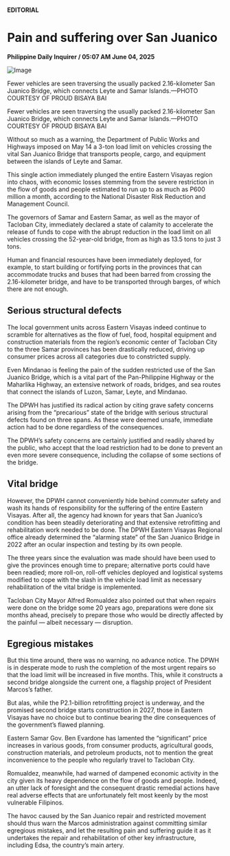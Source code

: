 **EDITORIAL**

# Pain and suffering over San Juanico

****Philippine Daily Inquirer / 05:07 AM June 04, 2025****

![Image](https://raw.githubusercontent.com/github-jl14/scrapy_api/refs/heads/main/images/editorial06042025.png)

Fewer vehicles are seen traversing the usually packed 2.16-kilometer San Juanico Bridge, which connects Leyte and Samar Islands.—PHOTO COURTESY OF PROUD BISAYA BAI


Fewer vehicles are seen traversing the usually packed 2.16-kilometer San Juanico Bridge, which connects Leyte and Samar Islands.—PHOTO COURTESY OF PROUD BISAYA BAI

Without so much as a warning, the Department of Public Works and Highways imposed on May 14 a 3-ton load limit on vehicles crossing the vital San Juanico Bridge that transports people, cargo, and equipment between the islands of Leyte and Samar.

This single action immediately plunged the entire Eastern Visayas region into chaos, with economic losses stemming from the severe restriction in the flow of goods and people estimated to run up to as much as P600 million a month, according to the National Disaster Risk Reduction and Management Council.

The governors of Samar and Eastern Samar, as well as the mayor of Tacloban City, immediately declared a state of calamity to accelerate the release of funds to cope with the abrupt reduction in the load limit on all vehicles crossing the 52-year-old bridge, from as high as 13.5 tons to just 3 tons.

Human and financial resources have been immediately deployed, for example, to start building or fortifying ports in the provinces that can accommodate trucks and buses that had been barred from crossing the 2.16-kilometer bridge, and have to be transported through barges, of which there are not enough.

## Serious structural defects

The local government units across Eastern Visayas indeed continue to scramble for alternatives as the flow of fuel, food, hospital equipment and construction materials from the region’s economic center of Tacloban City to the three Samar provinces has been drastically reduced, driving up consumer prices across all categories due to constricted supply.

Even Mindanao is feeling the pain of the sudden restricted use of the San Juanico Bridge, which is a vital part of the Pan-Philippine Highway or the Maharlika Highway, an extensive network of roads, bridges, and sea routes that connect the islands of Luzon, Samar, Leyte, and Mindanao.

The DPWH has justified its radical action by citing grave safety concerns arising from the “precarious” state of the bridge with serious structural defects found on three spans. As these were deemed unsafe, immediate action had to be done regardless of the consequences.

The DPWH’s safety concerns are certainly justified and readily shared by the public, who accept that the load restriction had to be done to prevent an even more severe consequence, including the collapse of some sections of the bridge.

## Vital bridge

However, the DPWH cannot conveniently hide behind commuter safety and wash its hands of responsibility for the suffering of the entire Eastern Visayas. After all, the agency had known for years that San Juanico’s condition has been steadily deteriorating and that extensive retrofitting and rehabilitation work needed to be done. The DPWH Eastern Visayas Regional office already determined the “alarming state” of the San Juanico Bridge in 2022 after an ocular inspection and testing by its own people.

The three years since the evaluation was made should have been used to give the provinces enough time to prepare; alternative ports could have been readied; more roll-on, roll-off vehicles deployed and logistical systems modified to cope with the slash in the vehicle load limit as necessary rehabilitation of the vital bridge is implemented.

Tacloban City Mayor Alfred Romualdez also pointed out that when repairs were done on the bridge some 20 years ago, preparations were done six months ahead, precisely to prepare those who would be directly affected by the painful — albeit necessary — disruption.

## Egregious mistakes

But this time around, there was no warning, no advance notice. The DPWH is in desperate mode to rush the completion of the most urgent repairs so that the load limit will be increased in five months. This, while it constructs a second bridge alongside the current one, a flagship project of President Marcos’s father.

But alas, while the P2.1-billion retrofitting project is underway, and the promised second bridge starts construction in 2027, those in Eastern Visayas have no choice but to continue bearing the dire consequences of the government’s flawed planning.

Eastern Samar Gov. Ben Evardone has lamented the “significant” price increases in various goods, from consumer products, agricultural goods, construction materials, and petroleum products, not to mention the great inconvenience to the people who regularly travel to Tacloban City.

Romualdez, meanwhile, had warned of dampened economic activity in the city given its heavy dependence on the flow of goods and people. Indeed, an utter lack of foresight and the consequent drastic remedial actions have real adverse effects that are unfortunately felt most keenly by the most vulnerable Filipinos.

The havoc caused by the San Juanico repair and restricted movement should thus warn the Marcos administration against committing similar egregious mistakes, and let the resulting pain and suffering guide it as it undertakes the repair and rehabilitation of other key infrastructure, including Edsa, the country’s main artery.